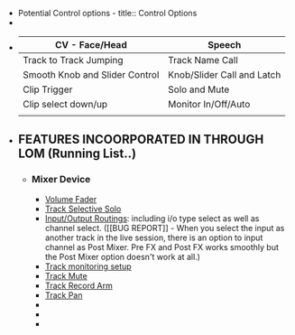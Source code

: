 - Potential Control options -
  title:: Control Options
-
- | CV - Face/Head| Speech |
  |------|------|
  | Track to Track Jumping    | Track Name Call     |
  | Smooth Knob and Slider Control  | Knob/Slider Call and Latch |
  | Clip Trigger | Solo and Mute |
  | Clip select down/up | Monitor In/Off/Auto  |
  |  |  |
- ## FEATURES INCOORPORATED IN THROUGH LOM (Running List..)
	- ### Mixer Device
		- <u>Volume Fader</u>
		- <u>Track Selective Solo</u>
		- <u>Input/Output Routings</u>: including i/o type select as well as channel select. ([[BUG REPORT]] - When you select the input as another track in the live session, there is an option to input channel as Post Mixer. Pre FX and Post FX works smoothly but the Post Mixer option doesn't work at all.)
		- <u>Track monitoring setup</u>
		- <u>Track Mute</u>
		- <u>Track Record Arm</u>
		- <u>Track Pan</u>
		-
		-
		-